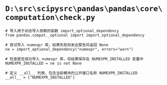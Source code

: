 # `D:\src\scipysrc\pandas\pandas\core\computation\check.py`

```
# 导入用于动态导入依赖的函数 import_optional_dependency
from pandas.compat._optional import import_optional_dependency

# 尝试导入 numexpr 库，如果失败则发出警告并返回 None
ne = import_optional_dependency("numexpr", errors="warn")

# 检查是否成功导入 numexpr 库，将结果保存在 NUMEXPR_INSTALLED 变量中
NUMEXPR_INSTALLED = ne is not None

# 定义 __all__ 列表，包含当前模块的公开接口名称 NUMEXPR_INSTALLED
__all__ = ["NUMEXPR_INSTALLED"]
```
